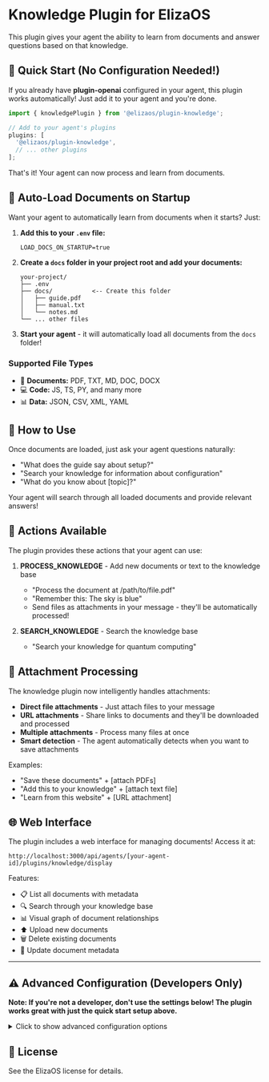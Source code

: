 # Knowledge Plugin for ElizaOS

This plugin gives your agent the ability to learn from documents and answer questions based on that knowledge.

## 🚀 Quick Start (No Configuration Needed!)

If you already have **plugin-openai** configured in your agent, this plugin works automatically! Just add it to your agent and you're done.

```typescript
import { knowledgePlugin } from '@elizaos/plugin-knowledge';

// Add to your agent's plugins
plugins: [
  '@elizaos/plugin-knowledge',
  // ... other plugins
];
```

That's it! Your agent can now process and learn from documents.

## 📁 Auto-Load Documents on Startup

Want your agent to automatically learn from documents when it starts? Just:

1. **Add this to your `.env` file:**

   ```env
   LOAD_DOCS_ON_STARTUP=true
   ```

2. **Create a `docs` folder in your project root and add your documents:**

   ```
   your-project/
   ├── .env
   ├── docs/           <-- Create this folder
   │   ├── guide.pdf
   │   ├── manual.txt
   │   └── notes.md
   └── ... other files
   ```

3. **Start your agent** - it will automatically load all documents from the `docs` folder!

### Supported File Types

- 📄 **Documents:** PDF, TXT, MD, DOC, DOCX
- 💻 **Code:** JS, TS, PY, and many more
- 📊 **Data:** JSON, CSV, XML, YAML

## 💬 How to Use

Once documents are loaded, just ask your agent questions naturally:

- "What does the guide say about setup?"
- "Search your knowledge for information about configuration"
- "What do you know about [topic]?"

Your agent will search through all loaded documents and provide relevant answers!

## 🎯 Actions Available

The plugin provides these actions that your agent can use:

1. **PROCESS_KNOWLEDGE** - Add new documents or text to the knowledge base

   - "Process the document at /path/to/file.pdf"
   - "Remember this: The sky is blue"
   - Send files as attachments in your message - they'll be automatically processed!

2. **SEARCH_KNOWLEDGE** - Search the knowledge base
   - "Search your knowledge for quantum computing"

## 📎 Attachment Processing

The knowledge plugin now intelligently handles attachments:

- **Direct file attachments** - Just attach files to your message
- **URL attachments** - Share links to documents and they'll be downloaded and processed
- **Multiple attachments** - Process many files at once
- **Smart detection** - The agent automatically detects when you want to save attachments

Examples:
- "Save these documents" + [attach PDFs]
- "Add this to your knowledge" + [attach text file]
- "Learn from this website" + [URL attachment]

## 🌐 Web Interface

The plugin includes a web interface for managing documents! Access it at:

```
http://localhost:3000/api/agents/[your-agent-id]/plugins/knowledge/display
```

Features:
- 📋 List all documents with metadata
- 🔍 Search through your knowledge base
- 📊 Visual graph of document relationships
- ⬆️ Upload new documents
- 🗑️ Delete existing documents
- 🔄 Update document metadata

---

## ⚠️ Advanced Configuration (Developers Only)

**Note: If you're not a developer, don't use the settings below! The plugin works great with just the quick start setup above.**

<details>
<summary>Click to show advanced configuration options</summary>

### Custom Document Path

Change where documents are loaded from:

```env
KNOWLEDGE_PATH=/path/to/your/documents
```

### Enhanced Contextual Knowledge

For better understanding of complex documents:

```env
CTX_KNOWLEDGE_ENABLED=true
TEXT_PROVIDER=openrouter
TEXT_MODEL=anthropic/claude-3.5-sonnet
OPENROUTER_API_KEY=your-api-key
```

### Custom Embedding Configuration

If not using plugin-openai:

```env
EMBEDDING_PROVIDER=openai
TEXT_EMBEDDING_MODEL=text-embedding-3-small
OPENAI_API_KEY=your-api-key
```

### All Configuration Options

```env
# Document Loading
LOAD_DOCS_ON_STARTUP=true          # Auto-load from docs folder
KNOWLEDGE_PATH=/custom/path        # Custom document path

# Contextual Enhancement (improves understanding)
CTX_KNOWLEDGE_ENABLED=true         # Enable contextual embeddings

# Embedding Provider (if not using plugin-openai)
EMBEDDING_PROVIDER=openai          # or google
TEXT_EMBEDDING_MODEL=text-embedding-3-small
EMBEDDING_DIMENSION=1536

# Text Generation Provider (for contextual mode)
TEXT_PROVIDER=openai               # or anthropic, openrouter, google
TEXT_MODEL=gpt-4o                  # Model name for your provider

# API Keys (based on providers used)
OPENAI_API_KEY=your-key
ANTHROPIC_API_KEY=your-key
OPENROUTER_API_KEY=your-key
GOOGLE_API_KEY=your-key

# Rate Limiting
MAX_CONCURRENT_REQUESTS=30
REQUESTS_PER_MINUTE=60
TOKENS_PER_MINUTE=150000

# Token Limits
MAX_INPUT_TOKENS=4000
MAX_OUTPUT_TOKENS=4096
```

### API Routes Reference

- `POST /api/agents/{agentId}/plugins/knowledge/documents` - Upload documents
- `GET /api/agents/{agentId}/plugins/knowledge/documents` - List documents
- `GET /api/agents/{agentId}/plugins/knowledge/documents/{id}` - Get specific document
- `DELETE /api/agents/{agentId}/plugins/knowledge/documents/{id}` - Delete document
- `PUT /api/agents/{agentId}/plugins/knowledge/documents/{id}` - Update document metadata
- `POST /api/agents/{agentId}/plugins/knowledge/search` - Search knowledge base
- `GET /api/agents/{agentId}/plugins/knowledge/display` - Web interface

### Programmatic Usage

```typescript
import { KnowledgeService } from '@elizaos/plugin-knowledge';

// Add knowledge programmatically
const result = await knowledgeService.addKnowledge({
  clientDocumentId: 'unique-id',
  content: documentContent,
  contentType: 'application/pdf',
  originalFilename: 'document.pdf',
  worldId: 'world-id',
  roomId: 'room-id',
  entityId: 'entity-id',
});

// Update document metadata
await runtime.updateMemory({
  id: documentId,
  metadata: {
    type: MemoryType.DOCUMENT,
    tags: ['updated', 'important'],
    source: 'manual-update',
  },
});

// Delete a document
await knowledgeService.deleteMemory(documentId);
```

</details>

## 📝 License

See the ElizaOS license for details.
